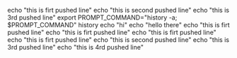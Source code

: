 echo "this is firt pushed line"
echo "this is second pushed line"
echo "this is 3rd pushed line"
export PROMPT_COMMAND="history -a; $PROMPT_COMMAND"
history
echo "hi"
echo "hello there"
echo "this is firt pushed line"
echo "this is firt pushed line"
echo "this is firt pushed line"
echo "this is firt pushed line"
echo "this is second pushed line"
echo "this is 3rd pushed line"
echo "this is 4rd pushed line"
